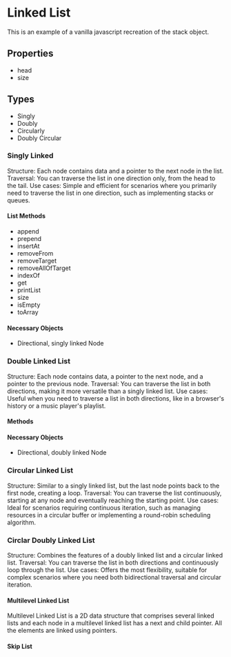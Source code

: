 # Linked List

This is an example of a vanilla javascript recreation of the stack object.

## Properties

- head
- size

## Types

- Singly
- Doubly
- Circularly
- Doubly Circular 

### Singly Linked 

Structure: Each node contains data and a pointer to the next node in the list.
Traversal: You can traverse the list in one direction only, from the head to the tail.
Use cases: Simple and efficient for scenarios where you primarily need to traverse the list in one direction, such as implementing stacks or queues.

#### List Methods

- append
- prepend
- insertAt
- removeFrom
- removeTarget
- removeAllOfTarget
- indexOf
- get
- printList
- size
- isEmpty
- toArray

#### Necessary Objects

- Directional, singly linked Node

### Double Linked List 

Structure: Each node contains data, a pointer to the next node, and a pointer to the previous node.
Traversal: You can traverse the list in both directions, making it more versatile than a singly linked list.
Use cases: Useful when you need to traverse a list in both directions, like in a browser's history or a music player's playlist.

#### Methods

#### Necessary Objects

- Directional, doubly linked Node

### Circular Linked List

Structure: Similar to a singly linked list, but the last node points back to the first node, creating a loop.
Traversal: You can traverse the list continuously, starting at any node and eventually reaching the starting point.
Use cases: Ideal for scenarios requiring continuous iteration, such as managing resources in a circular buffer or implementing a round-robin scheduling algorithm.

### Circlar Doubly Linked List
Structure: Combines the features of a doubly linked list and a circular linked list.
Traversal: You can traverse the list in both directions and continuously loop through the list.
Use cases: Offers the most flexibility, suitable for complex scenarios where you need both bidirectional traversal and circular iteration.

#### Multilevel Linked List

Multilevel Linked List is a 2D data structure that comprises several linked lists and each node in a multilevel linked list has a next and child pointer. All the elements are linked using pointers.

#### Skip List